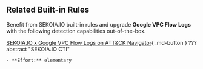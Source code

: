 ## Related Built-in Rules

Benefit from SEKOIA.IO built-in rules and upgrade **Google VPC Flow Logs** with the following detection capabilities out-of-the-box.

[SEKOIA.IO x Google VPC Flow Logs on ATT&CK Navigator](https://mitre-attack.github.io/attack-navigator/#layerURL=https%3A%2F%2Fraw.githubusercontent.com%2FSEKOIA-IO%2Fdocumentation%2Fmain%2F_shared_content%2Foperations_center%2Fdetection%2Fgenerated%2Fattack_515ed00f-bf70-4fce-96cc-0ca31abd5d24_do_not_edit_manually.json){ .md-button }
??? abstract "SEKOIA.IO CTI"
    
    
    
    - **Effort:** elementary
